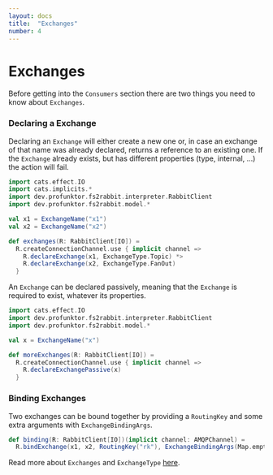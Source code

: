 ```yaml
---
layout: docs
title:  "Exchanges"
number: 4
---
```


# Exchanges

Before getting into the `Consumers` section there are two things you need to know about `Exchanges`.

### Declaring a Exchange

Declaring an `Exchange` will either create a new one or, in case an exchange of that name was already declared, returns a reference to an existing one.
If the `Exchange` already exists, but has different properties (type, internal, ...) the action will fail.

```scala mdoc:silent
import cats.effect.IO
import cats.implicits.*
import dev.profunktor.fs2rabbit.interpreter.RabbitClient
import dev.profunktor.fs2rabbit.model.*

val x1 = ExchangeName("x1")
val x2 = ExchangeName("x2")

def exchanges(R: RabbitClient[IO]) =
  R.createConnectionChannel.use { implicit channel =>
    R.declareExchange(x1, ExchangeType.Topic) *>
    R.declareExchange(x2, ExchangeType.FanOut)
  }
```

An `Exchange` can be declared passively, meaning that the `Exchange` is required to exist, whatever its properties.

```scala mdoc:silent
import cats.effect.IO
import dev.profunktor.fs2rabbit.interpreter.RabbitClient
import dev.profunktor.fs2rabbit.model.*

val x = ExchangeName("x")

def moreExchanges(R: RabbitClient[IO]) =
  R.createConnectionChannel.use { implicit channel =>
    R.declareExchangePassive(x)
  }
```

### Binding Exchanges

Two exchanges can be bound together by providing a `RoutingKey` and some extra arguments with `ExchangeBindingArgs`.

```scala mdoc:silent
def binding(R: RabbitClient[IO])(implicit channel: AMQPChannel) =
  R.bindExchange(x1, x2, RoutingKey("rk"), ExchangeBindingArgs(Map.empty))
```

Read more about `Exchanges` and `ExchangeType` [here](https://www.rabbitmq.com/tutorials/amqp-concepts.html#exchanges).
